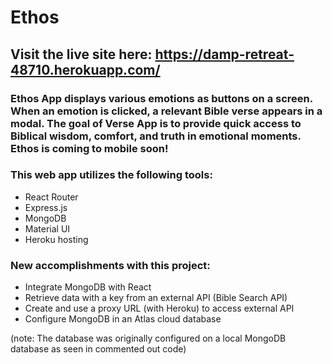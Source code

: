 # Ethos

## Visit the live site here: https://damp-retreat-48710.herokuapp.com/

### Ethos App displays various emotions as buttons on a screen. When an emotion is clicked, a relevant Bible verse appears in a modal. The goal of Verse App is to provide quick access to Biblical wisdom, comfort, and truth in emotional moments. Ethos is coming to mobile soon!
### This web app utilizes the following tools:

 

* React Router
* Express.js
* MongoDB
* Material UI
* Heroku hosting

### New accomplishments with this project:
* Integrate MongoDB with React
* Retrieve data with a key from an external API (Bible Search API)
* Create and use a proxy URL (with Heroku) to access external API 
* Configure MongoDB in an Atlas cloud database

(note: The database was originally configured on a local MongoDB database as seen in commented out code)